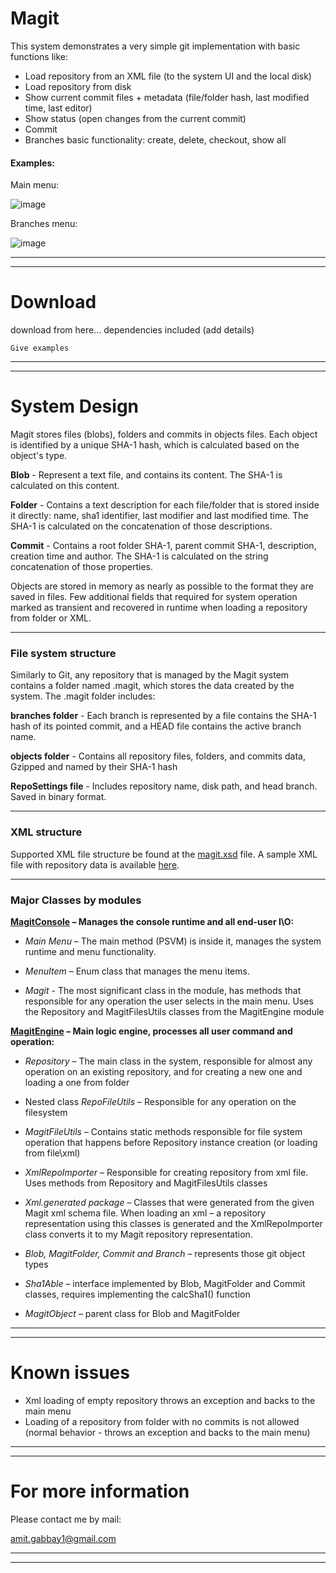 # Magit


This system demonstrates a very simple git implementation with basic functions like:

- Load repository from an XML file (to the system UI and the local disk)
- Load repository from disk
- Show current commit files + metadata (file/folder hash, last modified time, last editor)
- Show status (open changes from the current commit)
- Commit
- Branches basic functionality: create, delete, checkout, show all

#### Examples:

Main menu:

![image](https://i.ibb.co/KhmkWrq/mainMenu.jpg)

Branches menu:

![image](https://i.ibb.co/nmyjmmF/branches-Info.jpg)


-----
-----


# Download

download from here... dependencies included (add details)

```
Give examples
```

------------------
-----------------------------------------------

# System Design

Magit stores files (blobs), folders and commits in objects files. Each object is identified by a unique SHA-1 hash, which is calculated based on the object's type.

**Blob** - Represent a text file, and contains its content. The SHA-1 is calculated on this content.

**Folder** - Contains a text description for each file/folder that is stored inside it directly: name, sha1 identifier, last modifier and last modified time. The SHA-1 is calculated on the concatenation of those descriptions.

**Commit** - Contains a root folder SHA-1, parent commit SHA-1, description, creation time and author. The SHA-1 is calculated on the string concatenation of those properties.


Objects are stored in memory as nearly as possible to the format they are saved in files. Few additional fields that required for system operation marked as transient and recovered in runtime when loading a repository from folder or XML.


----

### File system structure

Similarly to Git, any repository that is managed by the Magit system contains a folder named .magit, which stores the data created by the system. The .magit folder includes:

**branches folder** - Each branch is represented by a file contains the SHA-1 hash of its pointed commit, and a HEAD file contains the active branch name.

**objects folder** - Contains all repository files, folders, and commits data, Gzipped and named by their SHA-1 hash 

**RepoSettings file** - Includes repository name, disk path, and head branch. Saved in binary format. 

----

### XML structure

Supported XML file structure be found at the [magit.xsd](MagitEngine/src/engine/xml/generated/MAGit.xsd) file. 
A sample XML file with repository data is available [here](https://drive.google.com/file/d/13zcj2-dSHvATMPJJqfi306SDgBi7V2Jm/view?usp=sharing).

----

### Major Classes by modules

**[MagitConsole][MagitConsole] – Manages the console runtime and all end-user I\O:**
- *Main Menu* – The main method (PSVM) is inside it, manages the system runtime and menu functionality.

- *MenuItem*  – Enum class that manages the menu items.

- *Magit* - The most significant class in the module, has methods that responsible for any operation the user selects in the main menu. Uses the Repository and MagitFilesUtils classes from the MagitEngine module

**[MagitEngine][MagitEngine] – Main logic engine, processes all user command and operation:**
- *Repository* – The main class in the system, responsible for almost any operation on an existing repository, and for creating a new one and loading a one from folder

- Nested class *RepoFileUtils* – Responsible for any operation on the filesystem

- *MagitFileUtils* – Contains static methods responsible for file system operation that happens before Repository instance creation (or loading from file\xml)

- *XmlRepoImporter* – Responsible for creating repository from xml file. Uses methods from Repository and MagitFilesUtils classes

- *Xml.generated package* – Classes that were generated from the given Magit xml schema file. When loading an xml – a repository representation using this classes is generated and the XmlRepoImporter class converts it to my Magit repository representation.

- *Blob, MagitFolder, Commit and Branch* – represents those git object types

- *Sha1Able* – interface implemented by Blob, MagitFolder and Commit classes, requires implementing the calcSha1() function

- *MagitObject* – parent class for Blob and MagitFolder


-----
-----
# Known issues
- Xml loading of empty repository throws an exception and backs to the main menu
- Loading of a repository from folder with no commits is not allowed (normal behavior - throws an exception and backs to the main menu)

-----
-----
# For more information
Please contact me by mail:

amit.gabbay1@gmail.com

---
---


[Repository]: repo.xml "Repository"
[MagitEngine]: MagitEngine/src/engine "MagitEngine"
[MagitConsole]: ConsoleUI/src/consoleUI "MagitConsole"
